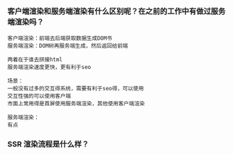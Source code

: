 ### 客户端渲染和服务端渲染有什么区别呢？在之前的工作中有做过服务端渲染吗？

```
客户端渲染：前端去后端获取数据生成DOM书
服务端渲染：DOM树再服务端生成，然后返回给前端

两着在于谁去拼接html
服务端渲染速度更快，更有利于seo

场景：
一般没有过多的交互得系统，需要有利于seo得，可以使用
交互性强的可以使用客户端
市面上常用得是首屏使用服务端渲染，其他使用客户端渲染

服务端渲染：
有点
```

### SSR 渲染流程是什么样？
